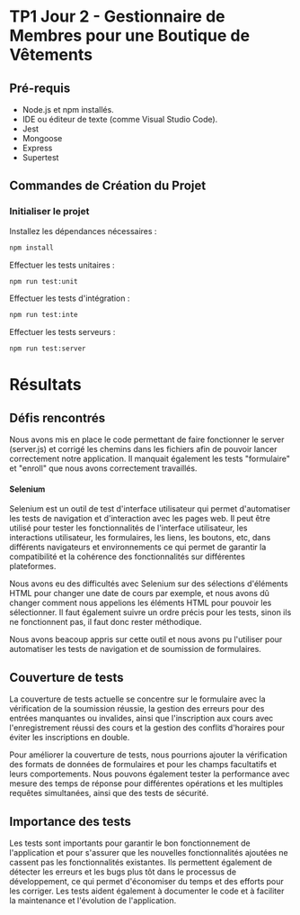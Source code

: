# TP1 Jour 2 - Gestionnaire de Membres pour une Boutique de Vêtements

## Pré-requis

- Node.js et npm installés.
- IDE ou éditeur de texte (comme Visual Studio Code).
- Jest
- Mongoose
- Express
- Supertest

## Commandes de Création du Projet

### Initialiser le projet

Installez les dépendances nécessaires :

```bash
npm install
```

Effectuer les tests unitaires :

```bash
npm run test:unit
```

Effectuer les tests d'intégration :

```bash
npm run test:inte
```

Effectuer les tests serveurs :

```bash
npm run test:server
```


# Résultats

## Défis rencontrés

Nous avons mis en place le code permettant de faire fonctionner le server (server.js) et corrigé les chemins dans les fichiers afin de pouvoir lancer correctement notre application. Il manquait également les tests "formulaire" et "enroll" que nous avons correctement travaillés.

#### Selenium

Selenium est un outil de test d'interface utilisateur qui permet d'automatiser les tests de navigation et d'interaction avec les pages web. Il peut être utilisé pour tester les fonctionnalités de l'interface utilisateur, les interactions utilisateur, les formulaires, les liens, les boutons, etc, dans différents navigateurs et environnements ce qui permet de garantir la compatibilité et la cohérence des fonctionnalités sur différentes plateformes.

Nous avons eu des difficultés avec Selenium sur des sélections d'éléments HTML pour changer une date de cours par exemple, et nous avons dû changer comment nous appelions les éléments HTML pour pouvoir les sélectionner. Il faut également suivre un ordre précis pour les tests, sinon ils ne fonctionnent pas, il faut donc rester méthodique.

Nous avons beacoup appris sur cette outil et nous avons pu l'utiliser pour automatiser les tests de navigation et de soumission de formulaires.

## Couverture de tests

La couverture de tests actuelle se concentre sur le formulaire avec la vérification de la soumission réussie, la gestion des erreurs pour des entrées manquantes ou invalides, ainsi que l'inscription aux cours avec l'enregistrement réussi des cours et la gestion des conflits d'horaires pour éviter les inscriptions en double.

Pour améliorer la couverture de tests, nous pourrions ajouter la vérification des formats de données de formulaires et pour les champs facultatifs et leurs comportements.
Nous pouvons également tester la performance avec mesure des temps de réponse pour différentes opérations et les multiples requêtes simultanées, ainsi que des tests de sécurité.

## Importance des tests

Les tests sont importants pour garantir le bon fonctionnement de l'application et pour s'assurer que les nouvelles fonctionnalités ajoutées ne cassent pas les fonctionnalités existantes. Ils permettent également de détecter les erreurs et les bugs plus tôt dans le processus de développement, ce qui permet d'économiser du temps et des efforts pour les corriger. Les tests aident également à documenter le code et à faciliter la maintenance et l'évolution de l'application.

